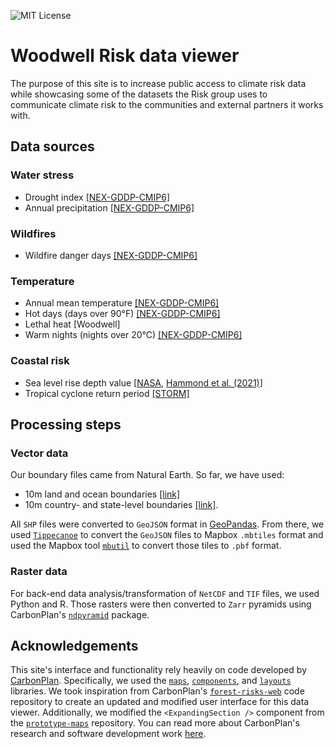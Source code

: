 [mit license]: https://badgen.net/badge/license/MIT/blue
![MIT License][]

# Woodwell Risk data viewer
The purpose of this site is to increase public access to climate risk data while showcasing some of the datasets the Risk group uses to communicate climate risk to the communities and external partners it works with.

## Data sources
### Water stress
- Drought index [[NEX-GDDP-CMIP6]](https://www.nccs.nasa.gov/services/data-collections/land-based-products/nex-gddp-cmip6)
- Annual precipitation [[NEX-GDDP-CMIP6]](https://www.nccs.nasa.gov/services/data-collections/land-based-products/nex-gddp-cmip6)

### Wildfires
- Wildfire danger days [[NEX-GDDP-CMIP6]](https://www.nccs.nasa.gov/services/data-collections/land-based-products/nex-gddp-cmip6)

### Temperature
- Annual  mean temperature [[NEX-GDDP-CMIP6]](https://www.nccs.nasa.gov/services/data-collections/land-based-products/nex-gddp-cmip6)
- Hot days (days over 90°F) [[NEX-GDDP-CMIP6]](https://www.nccs.nasa.gov/services/data-collections/land-based-products/nex-gddp-cmip6)
- Lethal heat [Woodwell]
- Warm nights (nights over 20°C) [[NEX-GDDP-CMIP6]](https://www.nccs.nasa.gov/services/data-collections/land-based-products/nex-gddp-cmip6)

### Coastal risk
- Sea level rise depth value [[NASA](https://sealevel.nasa.gov/data_tools/17), [Hammond et al. (2021)](https://agupubs.onlinelibrary.wiley.com/doi/full/10.1029/2021JB022355)]
- Tropical cyclone return period [[STORM]](https://www.nature.com/articles/s41597-020-0381-2)


## Processing steps
### Vector data
Our boundary files came from Natural Earth. So far, we have used:
- 10m land and ocean boundaries [[link]](https://www.naturalearthdata.com/downloads/10m-physical-vectors/)
- 10m country- and state-level boundaries [[link]](https://www.naturalearthdata.com/downloads/10m-cultural-vectors/).

All `SHP` files were converted to `GeoJSON` format in [GeoPandas](https://geopandas.org/en/stable/docs/reference/api/geopandas.GeoDataFrame.to_file.html). From there, we used [`Tippecanoe`](https://github.com/mapbox/tippecanoe) to convert the `GeoJSON` files to Mapbox `.mbtiles` format and used the Mapbox tool [`mbutil`](https://github.com/mapbox/mbutil) to convert those tiles to `.pbf` format. 

### Raster data
For back-end data analysis/transformation of `NetCDF` and `TIF` files, we used Python and R. Those rasters were then converted to `Zarr` pyramids using CarbonPlan's [`ndpyramid`](https://github.com/carbonplan/ndpyramid/tree/main) package.

## Acknowledgements
This site's interface and functionality rely heavily on code developed by [CarbonPlan](https://carbonplan.org/). Specifically, we used the [`maps`](https://github.com/carbonplan/maps), [`components`](https://github.com/carbonplan/components), and [`layouts`](https://github.com/carbonplan/layouts) libraries. We took inspiration from CarbonPlan's [`forest-risks-web`](https://github.com/carbonplan/forest-risks-web) code repository to create an updated and modified user interface for this data viewer. Additionally, we modified the `<ExpandingSection />` component from the <a href="https://github.com/carbonplan/prototype-maps" target="_blank">`prototype-maps`</a> repository. You can read more about CarbonPlan's research and software development work [here](https://carbonplan.org/research).
